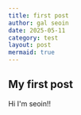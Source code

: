 ```yaml
---
title: first post
author: gal seoin
date: 2025-05-11
category: test
layout: post
mermaid: true
---
```



## My first post
Hi I'm seoin!!

